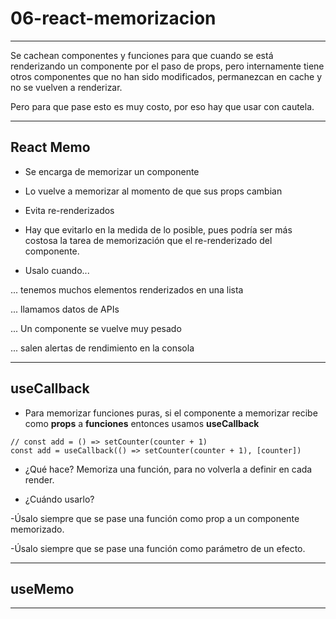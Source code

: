 # 06-react-memorizacion

---

Se cachean componentes y funciones para que cuando se está renderizando un componente por el paso de props, pero internamente tiene otros componentes que no han sido modificados, permanezcan en cache y no se vuelven a renderizar.

Pero para que pase esto es muy costo, por eso hay que usar con cautela.

---

## React Memo

- Se encarga de memorizar un componente

- Lo vuelve a memorizar al momento de que sus props cambian

- Evita re-renderizados

- Hay que evitarlo en la medida de lo posible, pues podría ser más costosa la tarea de memorización que el re-renderizado del componente.

- Usalo cuando...

... tenemos muchos elementos renderizados en una lista

... llamamos datos de APIs

... Un componente se vuelve muy pesado

... salen alertas de rendimiento en la consola

---


## useCallback

- Para memorizar funciones puras, si el componente a memorizar recibe como **props** a **funciones** entonces usamos **useCallback**


```JSX
// const add = () => setCounter(counter + 1)
const add = useCallback(() => setCounter(counter + 1), [counter])
```

- ¿Qué hace? Memoriza una función, para no volverla a definir en cada render.

- ¿Cuándo usarlo?

-Úsalo siempre que se pase una función como prop a un componente memorizado.

-Úsalo siempre que se pase una función como parámetro de un efecto.

---

## useMemo


---

